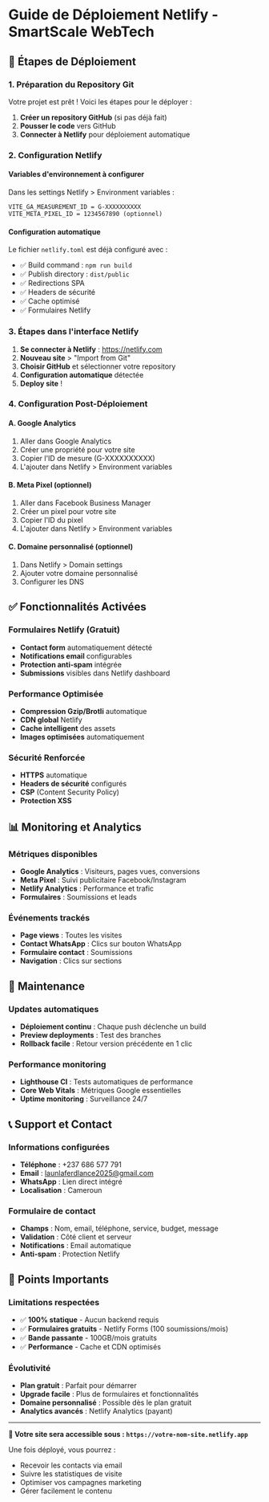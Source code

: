 # Guide de Déploiement Netlify - SmartScale WebTech

## 🚀 Étapes de Déploiement

### 1. Préparation du Repository Git

Votre projet est prêt ! Voici les étapes pour le déployer :

1. **Créer un repository GitHub** (si pas déjà fait)
2. **Pousser le code** vers GitHub
3. **Connecter à Netlify** pour déploiement automatique

### 2. Configuration Netlify

#### Variables d'environnement à configurer
Dans les settings Netlify > Environment variables :

```
VITE_GA_MEASUREMENT_ID = G-XXXXXXXXXX
VITE_META_PIXEL_ID = 1234567890 (optionnel)
```

#### Configuration automatique
Le fichier `netlify.toml` est déjà configuré avec :
- ✅ Build command : `npm run build`
- ✅ Publish directory : `dist/public`
- ✅ Redirections SPA
- ✅ Headers de sécurité
- ✅ Cache optimisé
- ✅ Formulaires Netlify

### 3. Étapes dans l'interface Netlify

1. **Se connecter à Netlify** : https://netlify.com
2. **Nouveau site** > "Import from Git"
3. **Choisir GitHub** et sélectionner votre repository
4. **Configuration automatique** détectée
5. **Deploy site** !

### 4. Configuration Post-Déploiement

#### A. Google Analytics
1. Aller dans Google Analytics
2. Créer une propriété pour votre site
3. Copier l'ID de mesure (G-XXXXXXXXXX)
4. L'ajouter dans Netlify > Environment variables

#### B. Meta Pixel (optionnel)
1. Aller dans Facebook Business Manager
2. Créer un pixel pour votre site
3. Copier l'ID du pixel
4. L'ajouter dans Netlify > Environment variables

#### C. Domaine personnalisé (optionnel)
1. Dans Netlify > Domain settings
2. Ajouter votre domaine personnalisé
3. Configurer les DNS

## ✅ Fonctionnalités Activées

### Formulaires Netlify (Gratuit)
- **Contact form** automatiquement détecté
- **Notifications email** configurables
- **Protection anti-spam** intégrée
- **Submissions** visibles dans Netlify dashboard

### Performance Optimisée
- **Compression Gzip/Brotli** automatique
- **CDN global** Netlify
- **Cache intelligent** des assets
- **Images optimisées** automatiquement

### Sécurité Renforcée
- **HTTPS** automatique
- **Headers de sécurité** configurés
- **CSP** (Content Security Policy)
- **Protection XSS**

## 📊 Monitoring et Analytics

### Métriques disponibles
- **Google Analytics** : Visiteurs, pages vues, conversions
- **Meta Pixel** : Suivi publicitaire Facebook/Instagram
- **Netlify Analytics** : Performance et trafic
- **Formulaires** : Soumissions et leads

### Événements trackés
- **Page views** : Toutes les visites
- **Contact WhatsApp** : Clics sur bouton WhatsApp
- **Formulaire contact** : Soumissions
- **Navigation** : Clics sur sections

## 🔧 Maintenance

### Updates automatiques
- **Déploiement continu** : Chaque push déclenche un build
- **Preview deployments** : Test des branches
- **Rollback facile** : Retour version précédente en 1 clic

### Performance monitoring
- **Lighthouse CI** : Tests automatiques de performance
- **Core Web Vitals** : Métriques Google essentielles
- **Uptime monitoring** : Surveillance 24/7

## 📞 Support et Contact

### Informations configurées
- **Téléphone** : +237 686 577 791
- **Email** : launlaferdlance2025@gmail.com
- **WhatsApp** : Lien direct intégré
- **Localisation** : Cameroun

### Formulaire de contact
- **Champs** : Nom, email, téléphone, service, budget, message
- **Validation** : Côté client et serveur
- **Notifications** : Email automatique
- **Anti-spam** : Protection Netlify

## 🚨 Points Importants

### Limitations respectées
- ✅ **100% statique** - Aucun backend requis
- ✅ **Formulaires gratuits** - Netlify Forms (100 soumissions/mois)
- ✅ **Bande passante** - 100GB/mois gratuits
- ✅ **Performance** - Cache et CDN optimisés

### Évolutivité
- **Plan gratuit** : Parfait pour démarrer
- **Upgrade facile** : Plus de formulaires et fonctionnalités
- **Domaine personnalisé** : Possible dès le plan gratuit
- **Analytics avancés** : Netlify Analytics (payant)

---

**🎯 Votre site sera accessible sous : `https://votre-nom-site.netlify.app`**

Une fois déployé, vous pourrez :
- Recevoir les contacts via email
- Suivre les statistiques de visite
- Optimiser vos campagnes marketing
- Gérer facilement le contenu
